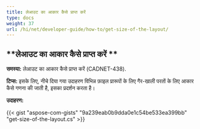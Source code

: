 ```yaml
---
title: लेआउट का आकार कैसे प्राप्त करें
type: docs
weight: 37
url: /hi/net/developer-guide/how-to/get-size-of-the-layout/
---
```


## **लेआउट का आकार कैसे प्राप्त करें **

**समस्या:** लेआउट का आकार कैसे प्राप्त करें (CADNET-438).

**टिप्स:** इसके लिए, नीचे दिया गया उदाहरण विभिन्न फ़ाइल प्रारूपों के लिए गैर-खाली परतों के लिए आकार कैसे गणना की जाती है, इसका प्रदर्शन करता है।

**उदाहरण:**

{{< gist "aspose-com-gists" "9a239eab0b9dda0e1c54be533ea399bb" "get-size-of-the-layout.cs" >}}

